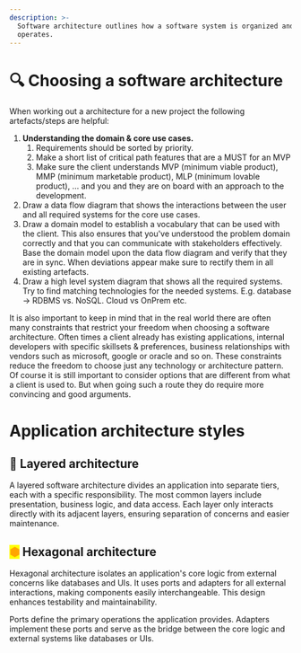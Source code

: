 ```yaml
---
description: >-
  Software architecture outlines how a software system is organized and
  operates.
---
```

# 🔍 Choosing a software architecture

When working out a architecture for a new project the following artefacts/steps are helpful:

1. **Understanding the domain & core use cases.**
   1. Requirements should be sorted by priority.
   2. Make a short list of critical path features that are a MUST for an MVP
   3. Make sure the client understands MVP (minimum viable product), MMP (minimum marketable product), MLP (minimum lovable product), ... and you and they are on board with an approach to the development.
2. Draw a data flow diagram that shows the interactions between the user and all required systems for the core use cases.
3. Draw a domain model to establish a vocabulary that can be used with the client. This also ensures that you've understood the problem domain correctly and that you can communicate with stakeholders effectively. Base the domain model upon the data flow diagram and verify that they are in sync. When deviations appear make sure to rectify them in all existing artefacts.
4. Draw a high level system diagram that shows all the required systems. Try to find matching technologies for the needed systems. E.g. database -> RDBMS vs. NoSQL. Cloud vs OnPrem etc.

It is also important to keep in mind that in the real world there are often many constraints that restrict your freedom when choosing a software architecture. Often times a client already has existing applications, internal developers with specific skillsets & preferences, business relationships with vendors such as microsoft, google or oracle and so on. These constraints reduce the freedom to choose just any technology or architecture pattern. Of course it is still important to consider options that are different from what a client is used to. But when going such a route they do require more convincing and good arguments.

# Application architecture styles

## 🥪 Layered architecture

A layered software architecture divides an application into separate tiers, each with a specific responsibility. The most common layers include presentation, business logic, and data access. Each layer only interacts directly with its adjacent layers, ensuring separation of concerns and easier maintenance.

## <mark style="color:orange;">⬢</mark> Hexagonal architecture

Hexagonal architecture isolates an application's core logic from external concerns like databases and UIs. It uses ports and adapters for all external interactions, making components easily interchangeable. This design enhances testability and maintainability.

Ports define the primary operations the application provides. Adapters implement these ports and serve as the bridge between the core logic and external systems like databases or UIs.
